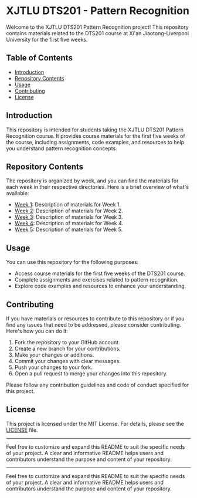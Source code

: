 # XJTLU DTS201 - Pattern Recognition

Welcome to the XJTLU DTS201 Pattern Recognition project! This repository contains materials related to the DTS201 course at Xi'an Jiaotong-Liverpool University for the first five weeks.

## Table of Contents

- [Introduction](#introduction)
- [Repository Contents](#repository-contents)
- [Usage](#usage)
- [Contributing](#contributing)
- [License](#license)

## Introduction

This repository is intended for students taking the XJTLU DTS201 Pattern Recognition course. It provides course materials for the first five weeks of the course, including assignments, code examples, and resources to help you understand pattern recognition concepts.

## Repository Contents

The repository is organized by week, and you can find the materials for each week in their respective directories. Here is a brief overview of what's available:

- [Week 1](week1/): Description of materials for Week 1.
- [Week 2](week2/): Description of materials for Week 2.
- [Week 3](week3/): Description of materials for Week 3.
- [Week 4](week4/): Description of materials for Week 4.
- [Week 5](week5/): Description of materials for Week 5.

## Usage

You can use this repository for the following purposes:

- Access course materials for the first five weeks of the DTS201 course.
- Complete assignments and exercises related to pattern recognition.
- Explore code examples and resources to enhance your understanding.

## Contributing

If you have materials or resources to contribute to this repository or if you find any issues that need to be addressed, please consider contributing. Here's how you can do it:

1. Fork the repository to your GitHub account.
2. Create a new branch for your contributions.
3. Make your changes or additions.
4. Commit your changes with clear messages.
5. Push your changes to your fork.
6. Open a pull request to merge your changes into this repository.

Please follow any contribution guidelines and code of conduct specified for this project.

## License

This project is licensed under the MIT License. For details, please see the [LICENSE](License/) file.

---

Feel free to customize and expand this README to suit the specific needs of your project. A clear and informative README helps users and contributors understand the purpose and content of your repository.

---

Feel free to customize and expand this README to suit the specific needs of your project. A clear and informative README helps users and contributors understand the purpose and content of your repository.
